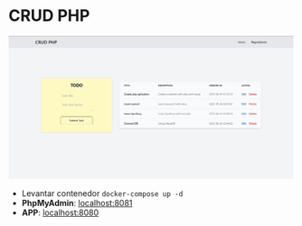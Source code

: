 # CRUD PHP

![Mockup](assets/crud_php_img.jpg)

- Levantar contenedor ```docker-compose up -d```
- **PhpMyAdmin**: [localhost:8081](http://localhost:8081)
- **APP**: [localhost:8080](http://localhost:8080) 
